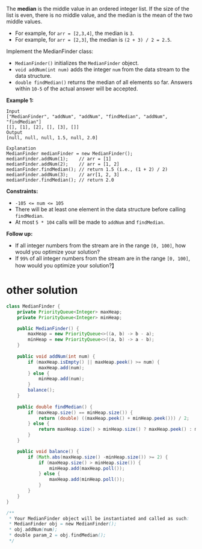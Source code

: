 The **median** is the middle value in an ordered integer list. If the size of the list is even, there is no middle value, and the median is the mean of the two middle values.

- For example, for `arr = [2,3,4]`, the median is `3`.
- For example, for `arr = [2,3]`, the median is `(2 + 3) / 2 = 2.5`.

Implement the MedianFinder class:

- `MedianFinder()` initializes the `MedianFinder` object.
- `void addNum(int num)` adds the integer `num` from the data stream to the data structure.
- `double findMedian()` returns the median of all elements so far. Answers within `10-5` of the actual answer will be accepted.

 

**Example 1:**

```
Input
["MedianFinder", "addNum", "addNum", "findMedian", "addNum", "findMedian"]
[[], [1], [2], [], [3], []]
Output
[null, null, null, 1.5, null, 2.0]

Explanation
MedianFinder medianFinder = new MedianFinder();
medianFinder.addNum(1);    // arr = [1]
medianFinder.addNum(2);    // arr = [1, 2]
medianFinder.findMedian(); // return 1.5 (i.e., (1 + 2) / 2)
medianFinder.addNum(3);    // arr[1, 2, 3]
medianFinder.findMedian(); // return 2.0
```

 

**Constraints:**

- `-105 <= num <= 105`
- There will be at least one element in the data structure before calling `findMedian`.
- At most `5 * 104` calls will be made to `addNum` and `findMedian`.

 

**Follow up:**

- If all integer numbers from the stream are in the range `[0, 100]`, how would you optimize your solution?
- If `99%` of all integer numbers from the stream are in the range `[0, 100]`, how would you optimize your solution?】

# other solution

```java
class MedianFinder {
    private PriorityQueue<Integer> maxHeap;
    private PriorityQueue<Integer> minHeap;

    public MedianFinder() {
        maxHeap = new PriorityQueue<>((a, b) -> b - a);
        minHeap = new PriorityQueue<>((a, b) -> a - b);    
    }
    
    public void addNum(int num) {
        if (maxHeap.isEmpty() || maxHeap.peek() >= num) {
            maxHeap.add(num);
        } else {
            minHeap.add(num);
        }
        balance();
    }
    
    public double findMedian() {
        if (maxHeap.size() == minHeap.size()) {
            return (double) ((maxHeap.peek() + minHeap.peek())) / 2;
        } else {
            return maxHeap.size() > minHeap.size() ? maxHeap.peek() : minHeap.peek();
        }
    }

    public void balance() {
        if (Math.abs(maxHeap.size() -minHeap.size()) >= 2) {
            if (maxHeap.size() > minHeap.size()) {
                minHeap.add(maxHeap.poll());
            } else {
                maxHeap.add(minHeap.poll());
            }
        }
    }
}

/**
 * Your MedianFinder object will be instantiated and called as such:
 * MedianFinder obj = new MedianFinder();
 * obj.addNum(num);
 * double param_2 = obj.findMedian();
 */
```

